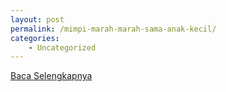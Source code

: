 ```yaml
---
layout: post
permalink: /mimpi-marah-marah-sama-anak-kecil/
categories:
    - Uncategorized
---
```


[Baca Selengkapnya](/08)